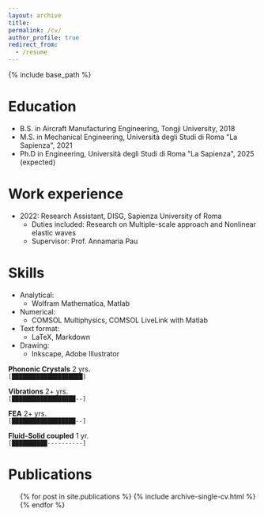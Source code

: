```yaml
---
layout: archive
title:
permalink: /cv/
author_profile: true
redirect_from:
  - /resume
---
```


{% include base_path %}

Education
======
* B.S. in Aircraft Manufacturing Engineering, Tongji University, 2018
* M.S. in Mechanical Engineering, Università degli Studi di Roma "La Sapienza", 2021
* Ph.D in Engineering, Università degli Studi di Roma "La Sapienza", 2025 (expected)

Work experience
======
* 2022: Research Assistant, DISG, Sapienza University of Roma
  * Duties included: Research on Multiple-scale approach and Nonlinear elastic waves
  * Supervisor: Prof. Annamaria Pau

  
Skills
======
* Analytical:
  * Wolfram Mathematica, Matlab
* Numerical:
  * COMSOL Multiphysics, COMSOL LiveLink with Matlab
* Text format:
  * LaTeX, Markdown
* Drawing:
  * Inkscape, Adobe Illustrator

**Phononic Crystals** 2 yrs.  
`[████████████████████]`  

**Vibrations** 2+ yrs.  
`[██████████████████--]`  

**FEA** 2+ yrs.  
`[██████████████████--]`  

**Fluid-Solid coupled** 1 yr.  
`[██████████----------]`  


Publications
======
  <ul>{% for post in site.publications %}
    {% include archive-single-cv.html %}
  {% endfor %}</ul>
